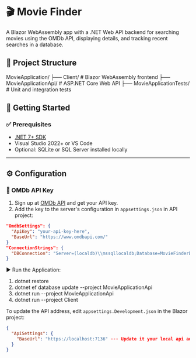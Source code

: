 # 🎬 Movie Finder

A Blazor WebAssembly app with a .NET Web API backend for searching movies using the OMDb API, displaying details, and tracking recent searches in a database.

## 📁 Project Structure
MovieApplication/
├── Client/ # Blazor WebAssembly frontend
├── MovieApplicationApi/ # ASP.NET Core Web API
├── MovieApplicationTests/ # Unit and integration tests

## 🚀 Getting Started

### ✅ Prerequisites

- [.NET 7+ SDK](https://dotnet.microsoft.com/download)
- Visual Studio 2022+ or VS Code
- Optional: SQLite or SQL Server installed locally

---

## ⚙️ Configuration

### 🔑 OMDb API Key

1. Sign up at [OMDb API](https://www.omdbapi.com/apikey.aspx) and get your API key.
2. Add the key to the server's configuration in `appsettings.json` in API project:

```json
"OmdbSettings": {
  "ApiKey": "your-api-key-here",
  "BaseUrl": "https://www.omdbapi.com/"
}
"ConnectionStrings": {
  "DBConnection": "Server=(localdb)\\mssqllocaldb;Database=MovieFinderDb;Trusted_Connection=True;"
}
 ```
▶️ Run the Application:
1. dotnet restore
2. dotnet ef database update --project MovieApplicationApi
3. dotnet run --project MovieApplicationApi
4. dotnet run --project Client

To update the API address, edit `appsettings.Development.json` in the Blazor project:

```json
{
  "ApiSettings": {
    "BaseUrl": "https://localhost:7136" --- Update it your local api adress you can check it launchSettings.json in API project https: "applicationUrl" or just start API project and copt from browser.
  }
}
```
